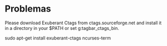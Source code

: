 # Problemas


Please download Exuberant Ctags from ctags.sourceforge.net and install it in a directory in your $PATH or set g:tagbar_ctags_bin.

sudo apt-get install exuberant-ctags ncurses-term
